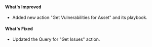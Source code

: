 #### What's Improved
- Added new action "Get Vulnerabilities for Asset" and its playbook.
    

#### What's Fixed
- Updated the Query for "Get Issues" action.
